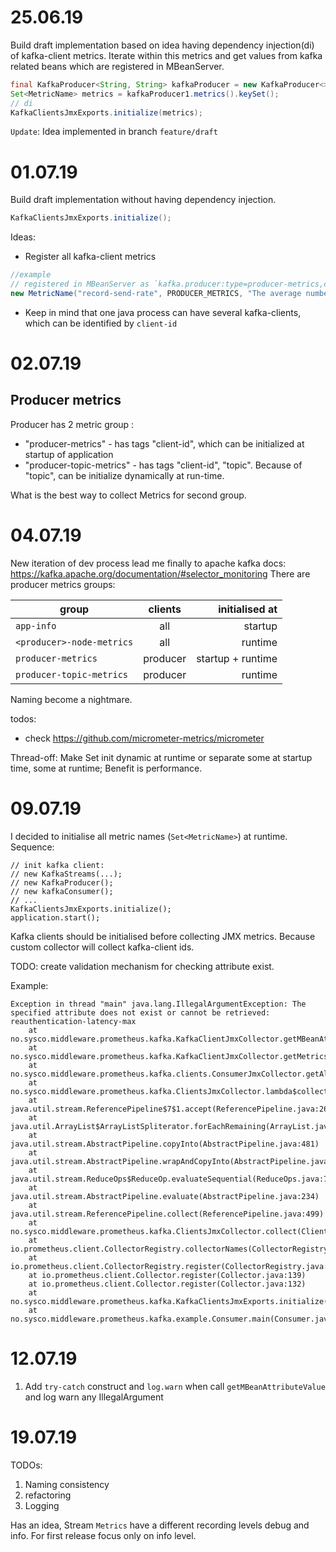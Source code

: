# 25.06.19
Build draft implementation based on idea having dependency injection(di) of kafka-client metrics.
Iterate within this metrics and get values from kafka related beans which are registered in MBeanServer.
```java
final KafkaProducer<String, String> kafkaProducer = new KafkaProducer<>(getProducerProps(id1));
Set<MetricName> metrics = kafkaProducer1.metrics().keySet();
// di
KafkaClientsJmxExports.initialize(metrics);
```  

`Update`: Idea implemented in branch `feature/draft`

# 01.07.19
Build draft implementation without having dependency injection. 
```java
KafkaClientsJmxExports.initialize();
```
Ideas: 
* Register all kafka-client metrics
```java
//example
// registered in MBeanServer as `kafka.producer:type=producer-metrics,client-id=2312-123432-5345`
new MetricName("record-send-rate", PRODUCER_METRICS, "The average number of records sent per second.",new HashMap<>())
``` 
* Keep in mind that one java process can have several kafka-clients, which can be identified by `client-id`

# 02.07.19
## Producer metrics 
Producer has 2 metric group : 
* "producer-metrics" - has tags "client-id", which can be initialized at startup of application
* "producer-topic-metrics" - has tags "client-id", "topic". Because of "topic", can be initialize dynamically at run-time.

What is the best way to collect Metrics for second group.   

# 04.07.19
New iteration of dev process lead me finally to apache kafka docs: https://kafka.apache.org/documentation/#selector_monitoring 
There are producer metrics groups:

| group                           | clients       | initialised at    |
| -------------                   |:-------------:|             -----:|
| `app-info`                      | all           | startup           |
| `<producer>-node-metrics`       | all           | runtime           |
| `producer-metrics`              | producer      | startup + runtime |
| `producer-topic-metrics`        | producer      | runtime           |

Naming become a nightmare. 

todos:
* check https://github.com/micrometer-metrics/micrometer 

Thread-off:
Make Set<MetricName> init dynamic at runtime or separate some at startup time, some at runtime;
Benefit is performance. 
  
# 09.07.19
I decided to initialise all metric names (`Set<MetricName>`) at runtime.
Sequence:
```
// init kafka client:
// new KafkaStreams(...);
// new KafkaProducer();
// new kafkaConsumer();
// ...
KafkaClientsJmxExports.initialize();
application.start();
``` 
Kafka clients should be initialised before collecting JMX metrics. 
Because custom collector will collect kafka-client ids.

TODO: create validation mechanism for checking attribute exist.  
 
Example:
```
Exception in thread "main" java.lang.IllegalArgumentException: The specified attribute does not exist or cannot be retrieved: reauthentication-latency-max
	at no.sysco.middleware.prometheus.kafka.KafkaClientJmxCollector.getMBeanAttributeValue(KafkaClientJmxCollector.java:133)
	at no.sysco.middleware.prometheus.kafka.KafkaClientJmxCollector.getMetricsPerClient(KafkaClientJmxCollector.java:154)
	at no.sysco.middleware.prometheus.kafka.clients.ConsumerJmxCollector.getAllMetrics(ConsumerJmxCollector.java:77)
	at no.sysco.middleware.prometheus.kafka.ClientsJmxCollector.lambda$collect$0(ClientsJmxCollector.java:63)
	at java.util.stream.ReferencePipeline$7$1.accept(ReferencePipeline.java:267)
	at java.util.ArrayList$ArrayListSpliterator.forEachRemaining(ArrayList.java:1382)
	at java.util.stream.AbstractPipeline.copyInto(AbstractPipeline.java:481)
	at java.util.stream.AbstractPipeline.wrapAndCopyInto(AbstractPipeline.java:471)
	at java.util.stream.ReduceOps$ReduceOp.evaluateSequential(ReduceOps.java:708)
	at java.util.stream.AbstractPipeline.evaluate(AbstractPipeline.java:234)
	at java.util.stream.ReferencePipeline.collect(ReferencePipeline.java:499)
	at no.sysco.middleware.prometheus.kafka.ClientsJmxCollector.collect(ClientsJmxCollector.java:64)
	at io.prometheus.client.CollectorRegistry.collectorNames(CollectorRegistry.java:100)
	at io.prometheus.client.CollectorRegistry.register(CollectorRegistry.java:50)
	at io.prometheus.client.Collector.register(Collector.java:139)
	at io.prometheus.client.Collector.register(Collector.java:132)
	at no.sysco.middleware.prometheus.kafka.KafkaClientsJmxExports.initialize(KafkaClientsJmxExports.java:8)
	at no.sysco.middleware.prometheus.kafka.example.Consumer.main(Consumer.java:32)
```

# 12.07.19
1. Add `try-catch` construct and `log.warn` when call `getMBeanAttributeValue` and log warn any IllegalArgument 

# 19.07.19
TODOs: 
1. Naming consistency
2. refactoring
3. Logging

Has an idea, Stream `Metrics` have a different recording levels debug and info. For first release focus only on info level.
